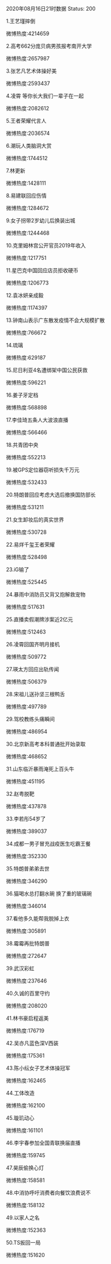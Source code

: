 2020年08月16日21时数据
Status: 200

1.王艺瑾摔倒

微博热度:4214659

2.高考662分庞贝病男孩报考南开大学

微博热度:2657987

3.张艺凡艺术体操好美

微博热度:2593437

4.凌霄 等你长大我们一辈子在一起

微博热度:2082612

5.王者荣耀代言人

微博热度:2036574

6.潮玩人类脑洞大赏

微博热度:1744512

7.林更新

微博热度:1428111

8.易建联回应伤情

微博热度:1284672

9.女子拐带2岁幼儿后换装出城

微博热度:1244468

10.克里姆林宫公开官员2019年收入

微博热度:1217751

11.星巴克中国回应店员拒收硬币

微博热度:1206773

12.袁冰妍亲成毅

微博热度:1174397

13.钟南山表示广东散发疫情不会大规模扩散

微博热度:766672

14.琉璃

微博热度:629187

15.尼日利亚4名遭绑架中国公民获救

微博热度:596221

16.姜子牙定档

微博热度:568898

17.李佳琦五条人大波浪直播

微博热度:566466

18.共青团中央

微博热度:552213

19.被GPS定位器窃听损失千万元

微博热度:532433

20.特朗普回应考虑大选后撤换国防部长

微博热度:531211

21.女生卸妆后的真实世界

微博热度:530728

22.易烊千玺王者荣耀

微博热度:528498

23.iG输了

微博热度:525445

24.暴雨中消防员又背又抱解救宠物

微博热度:517631

25.直播卖假潮牌涉案近2亿元

微博热度:512463

26.凌霄回国齐明月接机

微博热度:509772

27.瑛太方回应出轨传闻

微博热度:506379

28.宋祖儿送孙坚三根鸭舌

微博热度:497789

29.驾校教练头痛瞬间

微博热度:486954

30.北京新高考本科普通批开始录取

微博热度:468652

31.山东临沂暴雨淹死上百头牛

微博热度:451195

32.赵粤脱靶

微博热度:437878

33.李若彤54岁了

微博热度:389037

34.成都一男子冒充战疫医生吃霸王餐

微博热度:352330

35.特朗普弟弟去世

微博热度:346290

36.猫喝水总打翻水碗 换了重的玻璃碗

微博热度:346014

37.看他多久能帮我脱掉上衣

微博热度:305891

38.霉霉再批特朗普

微博热度:272647

39.武汉彩虹

微博热度:237646

40.久诚的百里守约

微博热度:208020

41.林书豪启程返美

微博热度:176719

42.吴亦凡蓝色深V西装

微博热度:175361

43.陈小纭女子艺术体操冠军

微博热度:162465

44.工体改造

微博热度:162100

45.璇玑动心

微博热度:161101

46.李宇春参加全国青联换届直播

微博热度:159745

47.昊辰偷换心灯

微博热度:158581

48.中消协呼吁消费者向餐饮浪费说不

微博热度:158132

49.以家人之名

微博热度:152363

50.TS扳回一局

微博热度:151620

